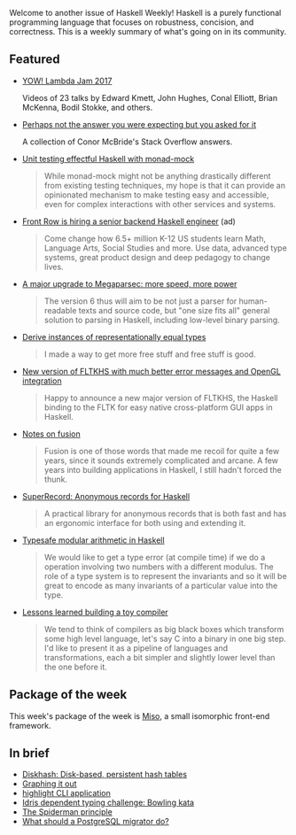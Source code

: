 Welcome to another issue of Haskell Weekly!
Haskell is a purely functional programming language that focuses on robustness, concision, and correctness.
This is a weekly summary of what's going on in its community.

## Featured

-   [YOW! Lambda Jam 2017](https://www.youtube.com/playlist?list=PLIpl4GKFQR6dqCNb2J0eQFR21Lwnk4I86)

    Videos of 23 talks by Edward Kmett, John Hughes, Conal Elliott, Brian McKenna, Bodil Stokke, and others.

-   [Perhaps not the answer you were expecting but you asked for it](https://personal.cis.strath.ac.uk/conor.mcbride/so-pigworker.pdf)

    A collection of Conor McBride's Stack Overflow answers.

-   [Unit testing effectful Haskell with monad-mock](https://lexi-lambda.github.io/blog/2017/06/29/unit-testing-effectful-haskell-with-monad-mock/)

    > While monad-mock might not be anything drastically different from existing testing techniques, my hope is that it can provide an opinionated mechanism to make testing easy and accessible, even for complex interactions with other services and systems.

-   [Front Row is hiring a senior backend Haskell engineer](https://frontrow.workable.com/j/463B843754) (ad)

    > Come change how 6.5+ million K-12 US students learn Math, Language Arts, Social Studies and more. Use data, advanced type systems, great product design and deep pedagogy to change lives.

-   [A major upgrade to Megaparsec: more speed, more power](https://markkarpov.com/post/megaparsec-more-speed-more-power.html)

    > The version 6 thus will aim to be not just a parser for human-readable texts and source code, but "one size fits all" general solution to parsing in Haskell, including low-level binary parsing.

-   [Derive instances of representationally equal types](https://gist.github.com/Icelandjack/d258b88a0e0b3be2c0b3711fdd833045/fe806ce795006be545833742dd1bdcdc31738ca5)

    > I made a way to get more free stuff and free stuff is good.

-   [New version of FLTKHS with much better error messages and OpenGL integration](https://np.reddit.com/r/haskell/comments/6l85uj/announcement_new_version_of_fltkhs_with_much/)

    > Happy to announce a new major version of FLTKHS, the Haskell binding to the FLTK for easy native cross-platform GUI apps in Haskell.

-   [Notes on fusion](http://teh.id.au/posts/2017/06/30/notes-on-fusion/index.html)

    > Fusion is one of those words that made me recoil for quite a few years, since it sounds extremely complicated and arcane. A few years into building applications in Haskell, I still hadn't forced the thunk.

-   [SuperRecord: Anonymous records for Haskell](https://www.athiemann.net/2017/07/02/superrecord.html)

    > A practical library for anonymous records that is both fast and has an ergonomic interface for both using and extending it.

-   [Typesafe modular arithmetic in Haskell](https://rkrishnan.org/posts/2017-06-20-typesafe-modulus-in-haskell.html)

    > We would like to get a type error (at compile time) if we do a operation involving two numbers with a different modulus. The role of a type system is to represent the invariants and so it will be great to encode as many invariants of a particular value into the type.

-   [Lessons learned building a toy compiler](https://jaseemabid.github.io/2017/07/04/compiler.html)

    > We tend to think of compilers as big black boxes which transform some high level language, let's say C into a binary in one big step. I'd like to present it as a pipeline of languages and transformations, each a bit simpler and slightly lower level than the one before it.

## Package of the week

This week's package of the week is [Miso](https://hackage.haskell.org/package/miso-0.1.2.0),
a small isomorphic front-end framework.

## In brief

-   [Diskhash: Disk-based, persistent hash tables](https://metarabbit.wordpress.com/2017/06/30/ann-diskhash-disk-based-persistent-hash-tables/)
-   [Graphing it out](https://mmhaskell.com/blog/2017/6/21/graphing-it-out)
-   [highlight CLI application](https://functor.tokyo/blog/2017-07-01-highlight)
-   [Idris dependent typing challenge: Bowling kata](https://deque.blog/2017/07/01/idris-bowling-kata/)
-   [The Spiderman principle](https://www.snoyman.com/blog/2017/07/the-spiderman-principle)
-   [What should a PostgreSQL migrator do?](https://medium.com/@jonathangfischoff/what-should-a-postgresql-migrator-do-47fd34804be)
